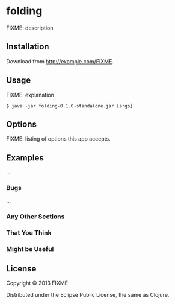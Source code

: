 # folding

FIXME: description

## Installation

Download from http://example.com/FIXME.

## Usage

FIXME: explanation

    $ java -jar folding-0.1.0-standalone.jar [args]

## Options

FIXME: listing of options this app accepts.

## Examples

...

### Bugs

...

### Any Other Sections
### That You Think
### Might be Useful

## License

Copyright © 2013 FIXME

Distributed under the Eclipse Public License, the same as Clojure.
